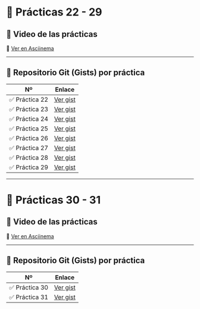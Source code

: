 # 🧠 Prácticas 22 - 29

## 🎥 Video de las prácticas

🔗 [Ver en Asciinema](https://asciinema.org/a/WLMdnCqnSgyMHzieddpxAgzPZ)

---

## 📂 Repositorio Git (Gists) por práctica

| Nº | Enlace |
|----|--------|
| ✅ Práctica 22 | [Ver gist](https://gist.github.com/Alex-JAML/530ee5a72c608517e46ece8636c9d1cf) |
| ✅ Práctica 23 | [Ver gist](https://gist.github.com/Alex-JAML/80bc0cb202d65d6aed7c0540e21533b9) |
| ✅ Práctica 24 | [Ver gist](https://gist.github.com/Alex-JAML/05b46c9a50cfe533c69d28e6b31cbc60) |
| ✅ Práctica 25 | [Ver gist](https://gist.github.com/Alex-JAML/14b4f995daabc1c70fde53f99b427a1f) |
| ✅ Práctica 26 | [Ver gist](https://gist.github.com/Alex-JAML/cdaf21ee1af050edc0bb1116ba39ba77) |
| ✅ Práctica 27 | [Ver gist](https://gist.github.com/Alex-JAML/d6e5d65f7f0a446668ef699553ce8c27) |
| ✅ Práctica 28 | [Ver gist](https://gist.github.com/Alex-JAML/396e0d606470b68b9bbfac0f3c04849f) |
| ✅ Práctica 29 | [Ver gist](https://gist.github.com/Alex-JAML/3ae864738b9c5b284f06712cb6ee2e5f) |

---
# 🧠 Prácticas 30 - 31

## 🎥 Video de las prácticas

🔗 [Ver en Asciinema](https://asciinema.org/a/WLMdnCqnSgyMHzieddpxAgzPZ)

---

## 📂 Repositorio Git (Gists) por práctica

| Nº | Enlace |
|----|--------|
| ✅ Práctica 30 | [Ver gist](https://gist.github.com/Alex-JAML/530ee5a72c608517e46ece8636c9d1cf) |
| ✅ Práctica 31 | [Ver gist](https://gist.github.com/Alex-JAML/3ae864738b9c5b284f06712cb6ee2e5f) |

